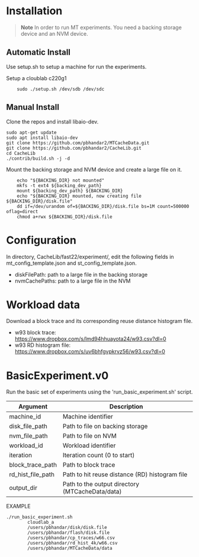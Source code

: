 # Installation 

> **Note**
> In order to run MT experiments. You need a backing storage device and an NVM device. 

## Automatic Install 

Use setup.sh to setup a machine for run the experiments. 

Setup a cloublab c220g1
```
    sudo ./setup.sh /dev/sdb /dev/sdc
```

## Manual Install

Clone the repos and install libaio-dev. 
```
sudo apt-get update 
sudo apt install libaio-dev 
git clone https://github.com/pbhandar2/MTCacheData.git
git clone https://github.com/pbhandar2/CacheLib.git
cd CacheLib
./contrib/build.sh -j -d 
```

Mount the backing storage and NVM device and create a large file on it. 
```
    echo "${BACKING_DIR} not mounted"
    mkfs -t ext4 ${backing_dev_path}
    mount ${backing_dev_path} ${BACKING_DIR}
    echo "${BACKING_DIR} mounted, now creating file ${BACKING_DIR}/disk.file"
    dd if=/dev/urandom of=${BACKING_DIR}/disk.file bs=1M count=500000 oflag=direct 
    chmod a+rwx ${BACKING_DIR}/disk.file
```

# Configuration 

In directory, CacheLib/fast22/experiment/, edit the following fields in mt_config_template.json and st_config_template.json. 
- diskFilePath: path to a large file in the backing storage 
- nvmCachePaths: path to a large file in the NVM 


# Workload data  

Download a block trace and its corresponding reuse distance histogram file. 
- w93 block trace: https://www.dropbox.com/s/lmd94hhuayota24/w93.csv?dl=0
- w93 RD histogram file: https://www.dropbox.com/s/uv6bhfgvpkrvz56/w93.csv?dl=0


# BasicExperiment.v0  

Run the basic set of experiments using the 'run_basic_experiment.sh' script. 

| Argument  | Description |
| ------------- | ------------- |
| machine_id      | Machine identifier |
| disk_file_path  | Path to file on backing storage |
| nvm_file_path  | Path to file on NVM |
| workload_id  | Workload identifier |
| iteration  | Iteration count (0 to start)  |
| block_trace_path  | Path to block trace  |
| rd_hist_file_path | Path to hit reuse distance (RD) histogram file |
| output_dir | Path to the output directory (MTCacheData/data) |


EXAMPLE 

```
./run_basic_experiment.sh 
        cloudlab_a 
        /users/pbhandar/disk/disk.file 
        /users/pbhandar/flash/disk.file 
        /users/pbhandar/cp_traces/w66.csv 
        /users/pbhandar/rd_hist_4k/w66.csv 
        /users/pbhandar/MTCacheData/data 
```